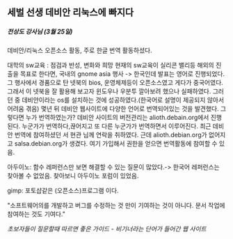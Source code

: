 ## 세벌 선생 데비안 리눅스에 빠지다
##### 전상도 강사님 (3월 25일)

데비안/리눅스 오픈소스 활동, 주로 한글 번역 활동하셨다.

대학의 sw교육 : 점검과 반성, 변화와 희망
현재의 sw교육이 실리콘 밸리등 해외의 진출을 목표로 한다면, 국내의 gnome asia 행사 -> 한국인데 발표는 영어로 진행되었다.
그 행사에서 경품으로 탄 넷북의 bios, 운영체제등이 오픈소스였고 게다가 중국어였다.
그래서 이 넷북을 잘 활용해 보고자 윈도우나 우분투 깔아보려 했으나 실패하였다.
그러던 중 데비안이라는 os를 설치하는 것에 성공하였다.(한국어로 설명이 제공되지 않아서 어려움 겪음)
몇년 뒤 데비안 웹사이트에 다양한 언어로 번역되어있는 것을 발견했다. 그렇다면 누가 번역하였는가?
데비안 사이트의 버전관리는 alioth.debain.org에서 진행된다. 누군가가 번역하다,끊어지고 또 다른 누군가가 번역하면서 이루어진다.
최근 데비안 번역에 참여하셨던 서 현관 님께 연락을 취하였다.
근데 alioth.debian.org가 없어지고 salsa.debian.org가 생겼다. 여기 가입해서 권한을 얻으면 번역활동에 참여할 수 있음.

아두이노: 함수 레퍼런스만 보면 해결할 수 있는 질문이 많았다.-> 한국어 레퍼런스는 찾아볼 수 없었음. 찾아보니 아두이노 포럼이 있었음.

gimp: 포토샵같은 (오픈소스)프로그램 이다.

"소프트웨어의를 개발하고 버그를 수정하는 것 만이 기여하는 것이 아니다. 문서 작업에 참여하는 것도 기여다."

*초보자들이 질문할때 따르면 좋은 가이드 - 비기너라는 단어가 들어간 웹 사이트*
